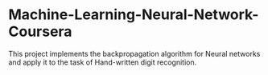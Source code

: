 # Machine-Learning-Neural-Network-Coursera
This project implements the backpropagation algorithm for Neural networks and apply it to the task of Hand-written digit recognition.
